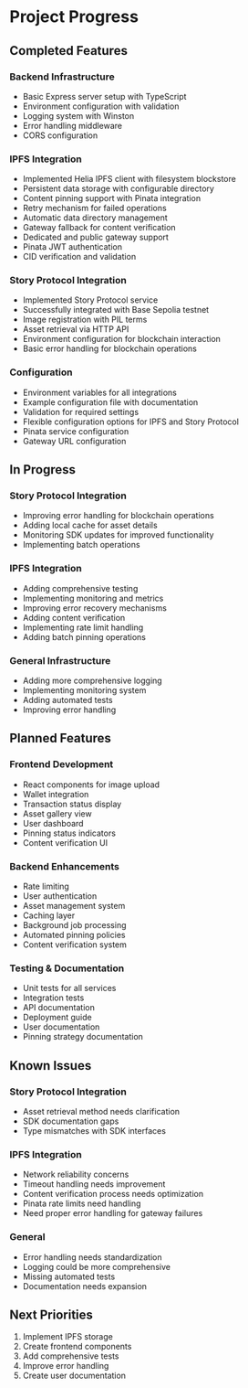 # Project Progress

## Completed Features

### Backend Infrastructure

- Basic Express server setup with TypeScript
- Environment configuration with validation
- Logging system with Winston
- Error handling middleware
- CORS configuration

### IPFS Integration

- Implemented Helia IPFS client with filesystem blockstore
- Persistent data storage with configurable directory
- Content pinning support with Pinata integration
- Retry mechanism for failed operations
- Automatic data directory management
- Gateway fallback for content verification
- Dedicated and public gateway support
- Pinata JWT authentication
- CID verification and validation

### Story Protocol Integration

- Implemented Story Protocol service
- Successfully integrated with Base Sepolia testnet
- Image registration with PIL terms
- Asset retrieval via HTTP API
- Environment configuration for blockchain interaction
- Basic error handling for blockchain operations

### Configuration

- Environment variables for all integrations
- Example configuration file with documentation
- Validation for required settings
- Flexible configuration options for IPFS and Story Protocol
- Pinata service configuration
- Gateway URL configuration

## In Progress

### Story Protocol Integration

- Improving error handling for blockchain operations
- Adding local cache for asset details
- Monitoring SDK updates for improved functionality
- Implementing batch operations

### IPFS Integration

- Adding comprehensive testing
- Implementing monitoring and metrics
- Improving error recovery mechanisms
- Adding content verification
- Implementing rate limit handling
- Adding batch pinning operations

### General Infrastructure

- Adding more comprehensive logging
- Implementing monitoring system
- Adding automated tests
- Improving error handling

## Planned Features

### Frontend Development

- React components for image upload
- Wallet integration
- Transaction status display
- Asset gallery view
- User dashboard
- Pinning status indicators
- Content verification UI

### Backend Enhancements

- Rate limiting
- User authentication
- Asset management system
- Caching layer
- Background job processing
- Automated pinning policies
- Content verification system

### Testing & Documentation

- Unit tests for all services
- Integration tests
- API documentation
- Deployment guide
- User documentation
- Pinning strategy documentation

## Known Issues

### Story Protocol Integration

- Asset retrieval method needs clarification
- SDK documentation gaps
- Type mismatches with SDK interfaces

### IPFS Integration

- Network reliability concerns
- Timeout handling needs improvement
- Content verification process needs optimization
- Pinata rate limits need handling
- Need proper error handling for gateway failures

### General

- Error handling needs standardization
- Logging could be more comprehensive
- Missing automated tests
- Documentation needs expansion

## Next Priorities

1. Implement IPFS storage
2. Create frontend components
3. Add comprehensive tests
4. Improve error handling
5. Create user documentation
